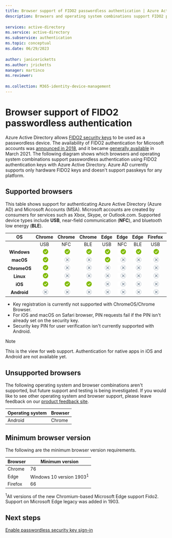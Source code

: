 ```yaml
---
title: Browser support of FIDO2 passwordless authentication | Azure Active Directory
description: Browsers and operating system combinations support FIDO2 passwordless authentication for apps using Azure Active Directory

services: active-directory
ms.service: active-directory
ms.subservice: authentication
ms.topic: conceptual
ms.date: 06/29/2023

author: janicericketts
ms.author: jricketts
manager: martinco
ms.reviewer: 

ms.collection: M365-identity-device-management
---
```

# Browser support of FIDO2 passwordless authentication

Azure Active Directory allows [FIDO2 security keys](./concept-authentication-passwordless.md#fido2-security-keys) to be used as a passwordless device. The availability of FIDO2 authentication for Microsoft accounts was [announced in 2018](https://techcommunity.microsoft.com/t5/identity-standards-blog/all-about-fido2-ctap2-and-webauthn/ba-p/288910), and it became [generally available](https://techcommunity.microsoft.com/t5/azure-active-directory-identity/passwordless-authentication-is-now-generally-available/ba-p/1994700) in March 2021. The following diagram shows which browsers and operating system combinations support passwordless authentication using FIDO2 authentication keys with Azure Active Directory. Azure AD currently supports only hardware FIDO2 keys and doesn't support passkeys for any platform.

## Supported browsers

This table shows support for authenticating Azure Active Directory (Azure AD) and Microsoft Accounts (MSA). Microsoft accounts are created by consumers for services such as Xbox, Skype, or Outlook.com. Supported device types include **USB**, near-field communication (**NFC**), and bluetooth low energy (**BLE**).

| OS | Chrome | Chrome  | Chrome | Edge | Edge | Edge | Firefox | Firefox | Firefox | Safari | Safari | Safari
|:---:|:---:|:---:|:---:|:---:|:---:|:---:|:---:|:---:|:---:|:---:|:---:|:---:|
| | USB | NFC | BLE | USB | NFC | BLE | USB | NFC | BLE | USB | NFC | BLE |
| **Windows**  | ![Chrome supports USB on Windows for Azure AD accounts.][y] | ![Chrome supports NFC on Windows for Azure AD accounts.][y] | ![Chrome supports BLE on Windows for Azure AD accounts.][y] | ![Edge supports USB on Windows for Azure AD accounts.][y] | ![Edge supports NFC on Windows for Azure AD accounts.][y] | ![Edge supports BLE on Windows for Azure AD accounts.][y] | ![Firefox supports USB on Windows for Azure AD accounts.][y] | ![Firefox supports NFC on Windows for Azure AD accounts.][y] | ![Firefox supports BLE on Windows for Azure AD accounts.][y] |  ![Safari supports USB on Windows for Azure AD accounts.][n] | ![Safari supports NFC on Windows for Azure AD accounts.][n] | ![Safari supports BLE on Windows for Azure AD accounts.][n] |
| **macOS**  | ![Chrome supports USB on macOS for Azure AD accounts.][y] | ![Chrome supports NFC on macOS for Azure AD accounts.][n] | ![Chrome supports BLE on macOS for Azure AD accounts.][n] | ![Edge supports USB on macOS for Azure AD accounts.][y] | ![Edge supports NFC on macOS for Azure AD accounts.][n] | ![Edge supports BLE on macOS for Azure AD accounts.][n] | ![Firefox supports USB on macOS for Azure AD accounts.][n] | ![Firefox supports NFC on macOS for Azure AD accounts.][n] | ![Firefox supports BLE on macOS for Azure AD accounts.][n] | ![Safari supports USB on macOS for Azure AD accounts.][y] | ![Safari supports NFC on macOS for Azure AD accounts.][n] | ![Safari supports BLE on macOS for Azure AD accounts.][n] |
| **ChromeOS**  | ![Chrome supports USB on ChromeOS for Azure AD accounts.][y] | ![Chrome supports NFC on ChromeOS for Azure AD accounts.][n] | ![Chrome supports BLE on ChromeOS for Azure AD accounts.][n] | ![Edge supports USB on ChromeOS for Azure AD accounts.][n] | ![Edge supports NFC on ChromeOS for Azure AD accounts.][n] | ![Edge supports BLE on ChromeOS for Azure AD accounts.][n] | ![Firefox supports USB on ChromeOS for Azure AD accounts.][n] | ![Firefox supports NFC on ChromeOS for Azure AD accounts.][n] | ![Firefox supports BLE on ChromeOS for Azure AD accounts.][n] | ![Safari supports USB on ChromeOS for Azure AD accounts.][n] | ![Safari supports NFC on ChromeOS for Azure AD accounts.][n] | ![Safari supports BLE on ChromeOS for Azure AD accounts.][n] |
| **Linux**  | ![Chrome supports USB on Linux for Azure AD accounts.][y] | ![Chrome supports NFC on Linux for Azure AD accounts.][n] | ![Chrome supports BLE on Linux for Azure AD accounts.][n] | ![Edge supports USB on Linux for Azure AD accounts.][n] | ![Edge supports NFC on Linux for Azure AD accounts.][n] | ![Edge supports BLE on Linux for Azure AD accounts.][n] | ![Firefox supports USB on Linux for Azure AD accounts.][n] | ![Firefox supports NFC on Linux for Azure AD accounts.][n] | ![Firefox supports BLE on Linux for Azure AD accounts.][n] | ![Safari supports USB on Linux for Azure AD accounts.][n] | ![Safari supports NFC on Linux for Azure AD accounts.][n] | ![Safari supports BLE on Linux for Azure AD accounts.][n] |
| **iOS**  | ![Chrome supports USB on iOS for Azure AD accounts.][y] | ![Chrome supports NFC on iOS for Azure AD accounts.][y] | ![Chrome supports BLE on iOS for Azure AD accounts.][y] | ![Edge supports USB on iOS for Azure AD accounts.][n] | ![Edge supports NFC on Linux for Azure AD accounts.][n] | ![Edge supports BLE on Linux for Azure AD accounts.][n] | ![Firefox supports USB on Linux for Azure AD accounts.][n] | ![Firefox supports NFC on iOS for Azure AD accounts.][n] | ![Firefox supports BLE on iOS for Azure AD accounts.][n] | ![Safari supports USB on iOS for Azure AD accounts.][y] | ![Safari supports NFC on iOS for Azure AD accounts.][y] | ![Safari supports BLE on iOS for Azure AD accounts.][y] |
| **Android**  | ![Chrome supports USB on Android for Azure AD accounts.][n] | ![Chrome supports NFC on Android for Azure AD accounts.][n] | ![Chrome supports BLE on Android for Azure AD accounts.][n] | ![Edge supports USB on Android for Azure AD accounts.][n] | ![Edge supports NFC on Android for Azure AD accounts.][n] | ![Edge supports BLE on Android for Azure AD accounts.][n] | ![Firefox supports USB on Android for Azure AD accounts.][n] | ![Firefox supports NFC on Android for Azure AD accounts.][n] | ![Firefox supports BLE on Android for Azure AD accounts.][n] | ![Safari supports USB on Android for Azure AD accounts.][n] | ![Safari supports NFC on Android for Azure AD accounts.][n] | ![Safari supports BLE on Android for Azure AD accounts.][n] |

- Key registration is currently not supported with ChromeOS/Chrome Browser.
- For iOS and macOS on Safari browser, PIN requests fail if the PIN isn't already set on the security key.
- Security key PIN for user verification isn't currently supported with Android.

>[!NOTE]
>This is the view for web support. Authentication for native apps in iOS and Android are not available yet.

## Unsupported browsers

The following operating system and browser combinations aren't supported, but future support and testing is being investigated. If you would like to see other operating system and browser support, please leave feedback on our [product feedback site](https://feedback.azure.com/d365community/).

| Operating system | Browser |
| ---- | ---- |
| Android | Chrome |

## Minimum browser version

The following are the minimum browser version requirements. 

| Browser | Minimum version |
| ---- | ---- |
| Chrome | 76 |
| Edge | Windows 10 version 1903<sup>1</sup> |
| Firefox | 66 |

<sup>1</sup>All versions of the new Chromium-based Microsoft Edge support Fido2. Support on Microsoft Edge legacy was added in 1903.

## Next steps
[Enable passwordless security key sign-in](./howto-authentication-passwordless-security-key.md)

<!--Image references-->
[y]: ./media/fido2-compatibility/yes.png
[n]: ./media/fido2-compatibility/no.png
